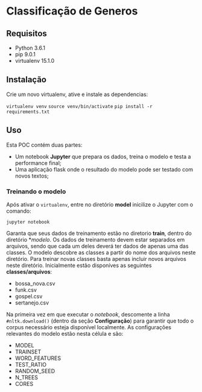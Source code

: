 # Classificação de Generos

## Requisitos

* Python 3.6.1
* pip 9.0.1 
* virtualenv 15.1.0

## Instalação

Crie um novo virtualenv, ative e instale as dependencias:

`virtualenv venv`
`source venv/bin/activate`
`pip install -r requirements.txt`

## Uso

Esta POC contém duas partes:

* Um notebook **Jupyter** que prepara os dados, treina o modelo e testa a performance final;
* Uma aplicação flask onde o resultado do modelo pode ser testado com novos textos;

### Treinando o modelo

Após ativar o `virtualenv`, entre no diretório **model** inicilize o Jupyter com o comando:

`jupyter notebook`

Garanta que seus dados de treinamento estão no diretorio **train**, dentro do diretório **modelo*.
Os dados de treinamento devem estar separados em arquivos, sendo que cada um deles deverá ter dados
de apenas uma das classes. O modelo descobre as classes a partir do nome dos arquivos neste diretório.
Para treinar novas classes basta apenas incluir novos arquivos neste diretório. Inicialmente estão 
disponíves as seguintes **classes/arquivos**:

* bossa_nova.csv
* funk.csv
* gospel.csv
* sertanejo.csv

Na primeira vez em que executar o *notebook*, descomente a linha `#nltk.download()` (dentro da seção 
**Configuração**) para garantir que todo o corpus necessário esteja disponível localmente. As configurações
relevantes do modelo estão nesta célula e são:

* MODEL
* TRAINSET
* WORD_FEATURES
* TEST_RATIO
* RANDOM_SEED
* N_TREES
* CORES

